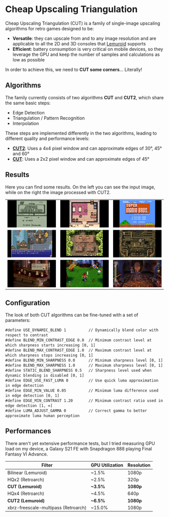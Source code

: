 # Cheap Upscaling Triangulation

Cheap Upscaling Triangulation (CUT) is a family of single-image upscaling algorithms for retro games designed to be:

* **Versatile**: they can upscale from and to any image resolution and are applicable to all the 2D and 3D consoles that [Lemuroid](https://github.com/Swordfish90/Lemuroid) supports
* **Efficient**: battery consumption is very critical on mobile devices, so they leverage the GPU and keep the number of samples and calculations as low as possible

In order to achieve this, we need to **CUT some corners**... Literally!

## Algorithms

The family currently consists of two algorithms **CUT** and **CUT2**, which share the same basic steps:

* Edge Detection
* Triangulation / Pattern Recognition
* Interpolation

These steps are implemented differently in the two algorithms, leading to different quality and performance levels:

* **[CUT2](/algorithms/cut2.md)**: Uses a 4x4 pixel window and can approximate edges of  30°, 45° and 60°
* **[CUT](/algorithms/cut.md)**: Uses a 2x2 pixel window and can approximate edges of 45°

## Results

Here you can find some results. On the left you can see the input image, while on the right the image processed with CUT2.

||||
|---|---|---|
![](images/final/cut2/cut2-screen-01.jpg) | ![](images/final/cut2/cut2-screen-02.jpg) | ![](images/final/cut2/cut2-screen-03.jpg)
![](images/final/cut2/cut2-screen-04.jpg) | ![](images/final/cut2/cut2-screen-05.jpg) | ![](images/final/cut2/cut2-screen-06.jpg)
![](images/final/cut2/cut2-screen-07.jpg) | ![](images/final/cut2/cut2-screen-08.jpg) | ![](images/final/cut2/cut2-screen-09.jpg)

## Configuration

The look of both CUT algorithms can be fine-tuned with a set of parameters:

```
#define USE_DYNAMIC_BLEND 1          // Dynamically blend color with respect to contrast
#define BLEND_MIN_CONTRAST_EDGE 0.0  // Minimum contrast level at which sharpness starts increasing [0, 1]
#define BLEND_MAX_CONTRAST_EDGE 1.0  // Maximum contrast level at which sharpness stops increasing [0, 1]
#define BLEND_MIN_SHARPNESS 0.0      // Minimum sharpness level [0, 1]
#define BLEND_MAX_SHARPNESS 1.0      // Maximum sharpness level [0, 1]
#define STATIC_BLEND_SHARPNESS 0.5   // Sharpness level used when dynamic blending is disabled [0, 1]
#define EDGE_USE_FAST_LUMA 0         // Use quick luma approximation in edge detection
#define EDGE_MIN_VALUE 0.05          // Minimum luma difference used in edge detection [0, 1]
#define EDGE_MIN_CONTRAST 1.20       // Minimum contrast ratio used in edge detection [1, ∞]
#define LUMA_ADJUST_GAMMA 0          // Correct gamma to better approximate luma human perception
```

## Performances

There aren't yet extensive performance tests, but I tried measuring GPU load on my device, a Galaxy S21 FE with Snapdragon 888 playing Final Fantasy VI Advance.

|Filter|GPU Utilization|Resolution
|---|---|---|
Bilinear (Lemuroid) | ~1.5% | 1080p
HQx2 (Retroarch) | ~2.5% | 320p
**CUT (Lemuroid)** | **~3.5%** | **1080p**
HQx4 (Retroarch) | ~4.5% | 640p
**CUT2 (Lemuroid)** | **~6.5%** | **1080p**
xbrz-freescale-multipass (Retroarch) | ~15.0% | 1080p
